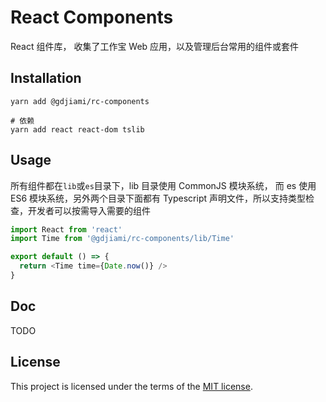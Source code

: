 # React Components

React 组件库， 收集了工作宝 Web 应用，以及管理后台常用的组件或套件

## Installation

```shell
yarn add @gdjiami/rc-components

# 依赖
yarn add react react-dom tslib
```

## Usage

所有组件都在`lib`或`es`目录下，lib 目录使用 CommonJS 模块系统， 而 es 使用 ES6 模块系统，另外两个目录下面都有 Typescript 声明文件，所以支持类型检查，开发者可以按需导入需要的组件

```typescript
import React from 'react'
import Time from '@gdjiami/rc-components/lib/Time'

export default () => {
  return <Time time={Date.now()} />
}
```

## Doc

TODO

## License

This project is licensed under the terms of the
[MIT license](LICENSE).
